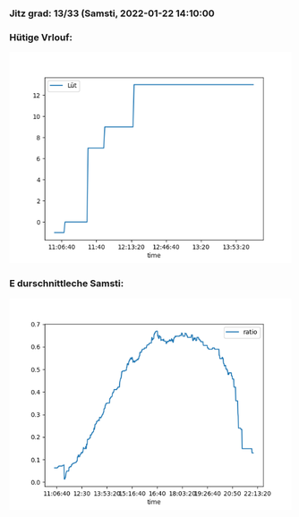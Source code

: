 ### Jitz grad: 13/33 (Samsti, 2022-01-22 14:10:00

### Hütige Vrlouf:
![Graph](Today.png)

### E durschnittleche Samsti:
![Graph](Samsti.png)